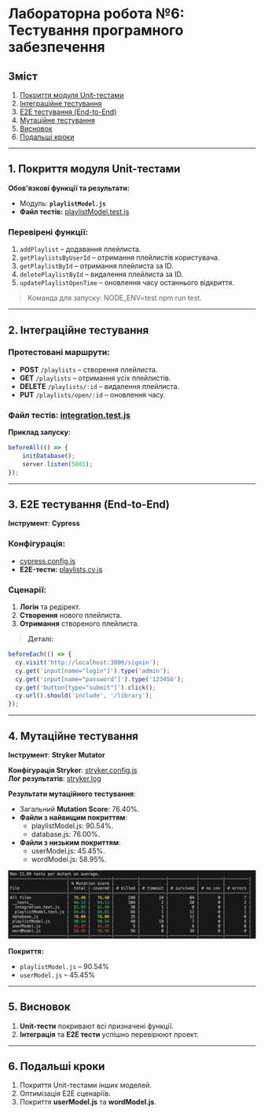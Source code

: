# Лабораторна робота №6: Тестування програмного забезпечення

## Зміст
1. [Покриття модуля Unit-тестами](#1-покриття-модуля-unit-тестами)
2. [Інтеграційне тестування](#2-інтеграційне-тестування)
3. [E2E тестування (End-to-End)](#3-e2e-тестування-end-to-end)
4. [Мутаційне тестування](#4-мутаційне-тестування)
5. [Висновок](#5-висновок)
6. [Подальші кроки](#6-подальші-кроки)

---

## 1. Покриття модуля Unit-тестами

**Обов'язкові функції та результати:**

- Модуль: **`playlistModel.js`**
- **Файл тестів:** [playlistModel.test.js](../../db/__tests__/playlistModel.test.js)

### Перевірені функції:
1. `addPlaylist` – додавання плейлиста.
2. `getPlaylistsByUserId` – отримання плейлистів користувача.
3. `getPlaylistById` – отримання плейлиста за ID.
4. `deletePlaylistById` – видалення плейлиста за ID.
5. `updatePlaylistOpenTime` – оновлення часу останнього відкриття.

> Команда для запуску: NODE_ENV=test npm run test.

---

## 2. Інтеграційне тестування

### **Протестовані маршрути:**
- **POST** `/playlists` – створення плейлиста.
- **GET** `/playlists` – отримання усіх плейлистів.
- **DELETE** `/playlists/:id` – видалення плейлиста.
- **PUT** `/playlists/open/:id` – оновлення часу.

### **Файл тестів:** [integration.test.js](../../db/__tests__/integration.test.js)

**Приклад запуску:**
```javascript
beforeAll(() => {
    initDatabase();
    server.listen(5001);
});
```
---

## 3. E2E тестування (End-to-End)

**Інструмент**: **Cypress**

### **Конфігурація**:
- [cypress.config.js](../../../lingo-frontend/cypress.config.js)
- **E2E-тести:** [playlists.cy.js](../../../lingo-frontend/cypress/e2e/playlists.cy.js)

### **Сценарії:**
1. **Логін** та редірект.
2. **Створення** нового плейлиста.
3. **Отримання** створеного плейлиста.

> **Деталі:**
```javascript
beforeEach(() => {
  cy.visit('http://localhost:3000/signin');
  cy.get('input[name="login"]').type('admin');
  cy.get('input[name="password"]').type('123456');
  cy.get('button[type="submit"]').click();
  cy.url().should('include', '/library');
});
```

---

## 4. Мутаційне тестування

**Інструмент**: **Stryker Mutator**

**Конфігурація Stryker**: [stryker.config.js](../../stryker.config.js)  
**Лог результатів**: [stryker.log](../../stryker.log)

**Результати мутаційного тестування**:
- Загальний **Mutation Score**: 76.40%.
- **Файли з найвищим покриттям**:
  - playlistModel.js: 90.54%.
  - database.js: 76.00%.
- **Файли з низьким покриттям**:
  - userModel.js: 45.45%.
  - wordModel.js: 58.95%.

![](mutation.png)

**Покриття:**
- `playlistModel.js` – 90.54%
- `userModel.js` – 45.45%

---

## 5. Висновок
1. **Unit-тести** покривают всі призначені функції.
2. **Інтеграція** та **E2E тести** успішно перевірюют проект.

---

## 6. Подальші кроки
1. Покриття Unit-тестами інших моделей.
2. Оптимізація E2E сценаріїв.
3. Покриття **userModel.js** та **wordModel.js**.
